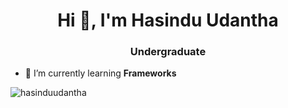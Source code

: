 
<h1 align="center">Hi 👋, I'm Hasindu Udantha</h1>
<h3 align="center">Undergraduate</h3>

- 🌱 I’m currently learning **Frameworks**

<p><img align="left" src="https://github-readme-stats.vercel.app/api/top-langs?username=hasinduudantha&show_icons=true&theme=transparent&locale=en&layout=compact" alt="hasinduudantha" /></p>



